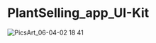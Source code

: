 # PlantSelling_app_UI-Kit

![PicsArt_06-04-02 18 41](https://user-images.githubusercontent.com/49603163/58866153-9e176480-86d5-11e9-9a93-fba8df0a3ed7.jpg)
